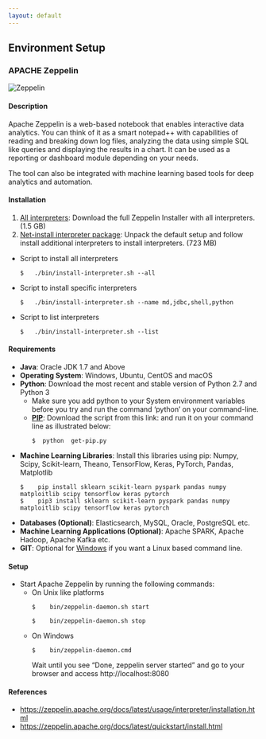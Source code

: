 ```yaml
---
layout: default
---
```


## Environment Setup

### APACHE Zeppelin
![Zeppelin](../../assets/images/notebook.png)
#### Description
Apache Zeppelin is a web-based notebook that enables interactive data analytics. You can think of it as a smart notepad++ with capabilities of reading and breaking down log files, analyzing the data using simple SQL like queries and displaying the results in a chart. It can be used as a reporting or dashboard module depending on your needs.

The tool can also be integrated with machine learning based tools for deep analytics and automation.

#### Installation
1. [All interpreters](https://downloads.apache.org/zeppelin/zeppelin-0.9.0-preview1/zeppelin-0.9.0-preview1-bin-all.tgz):  Download the full Zeppelin Installer with all interpreters. (1.5 GB)
2. [Net-install interpreter package](https://downloads.apache.org/zeppelin/zeppelin-0.9.0-preview1/zeppelin-0.9.0-preview1-bin-netinst.tgz): Unpack the default setup and follow install additional interpreters to install interpreters. (723 MB)
  - Script to install all interpreters
    ```
    $   ./bin/install-interpreter.sh --all
    ```
  - Script to install specific interpreters
    ```
    $   ./bin/install-interpreter.sh --name md,jdbc,shell,python
    ```
  - Script to list interpreters
    ```
    $   ./bin/install-interpreter.sh --list
    ```

#### Requirements
- **Java**: Oracle JDK 1.7 and Above
- **Operating System**: Windows, Ubuntu, CentOS and macOS
- **Python**: Download the most recent and stable version of Python 2.7 and Python 3
  - Make sure you add python to your System environment variables before you try and run the command ‘python’ on your command-line.
  - **[PIP](https://bootstrap.pypa.io/get-pip.py)**: Download the script from this link:  and run it on your command line as illustrated below:
    ```
    $  python  get-pip.py
    ```
- **Machine Learning Libraries**: Install this libraries using pip: Numpy, Scipy, Scikit-learn, Theano, TensorFlow, Keras, PyTorch, Pandas, Matplotlib
  ```
  $    pip install sklearn scikit-learn pyspark pandas numpy matploitlib scipy tensorflow keras pytorch
  $    pip3 install sklearn scikit-learn pyspark pandas numpy matploitlib scipy tensorflow keras pytorch
  ```
- **Databases (Optional)**: Elasticsearch, MySQL, Oracle, PostgreSQL etc.
- **Machine Learning Applications (Optional)**: Apache SPARK, Apache Hadoop, Apache Kafka etc.
- **GIT**: Optional for [Windows](https://git-scm.com/downloads) if you want a Linux based command line. 

#### Setup
- Start Apache Zeppelin by running the following commands:
  - On Unix like platforms
    ```
    $    bin/zeppelin-daemon.sh start
    ```
    ```
    $    bin/zeppelin-daemon.sh stop
    ```    
  - On Windows
    ```
    $    bin/zeppelin-daemon.cmd
    ```
    Wait until you see “Done, zeppelin server started” and go to your browser and access http://localhost:8080 

#### References
- https://zeppelin.apache.org/docs/latest/usage/interpreter/installation.html 
- https://zeppelin.apache.org/docs/latest/quickstart/install.html 

